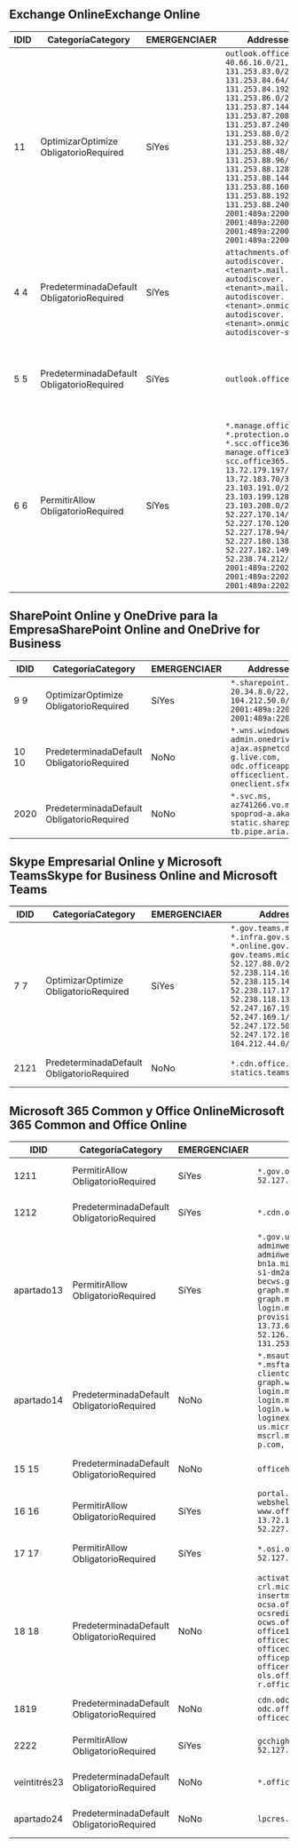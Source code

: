 <!--THIS FILE IS AUTOMATICALLY GENERATED. MANUAL CHANGES WILL BE OVERWRITTEN.-->
<!--Please contact the Office 365 Endpoints team with any questions.-->
<!--USGovGCCHigh endpoints version 2019120400-->
<!--File generated 2019-12-04 17:00:06.6464-->

## <a name="exchange-online"></a><span data-ttu-id="127c0-101">Exchange Online</span><span class="sxs-lookup"><span data-stu-id="127c0-101">Exchange Online</span></span>

<span data-ttu-id="127c0-102">ID</span><span class="sxs-lookup"><span data-stu-id="127c0-102">ID</span></span> | <span data-ttu-id="127c0-103">Categoría</span><span class="sxs-lookup"><span data-stu-id="127c0-103">Category</span></span> | <span data-ttu-id="127c0-104">EMERGENCIA</span><span class="sxs-lookup"><span data-stu-id="127c0-104">ER</span></span> | <span data-ttu-id="127c0-105">Addresses</span><span class="sxs-lookup"><span data-stu-id="127c0-105">Addresses</span></span> | <span data-ttu-id="127c0-106">Puertos</span><span class="sxs-lookup"><span data-stu-id="127c0-106">Ports</span></span>
-- | -------------------- | --- | ------------------------------------------------------------------------------------------------------------------------------------------------------------------------------------------------------------------------------------------------------------------------------------------------------------------------------------------------------------------------------------------------------------------------------------------------ | -------------------------------
<span data-ttu-id="127c0-107">1</span><span class="sxs-lookup"><span data-stu-id="127c0-107">1</span></span> | <span data-ttu-id="127c0-108">Optimizar</span><span class="sxs-lookup"><span data-stu-id="127c0-108">Optimize</span></span><BR><span data-ttu-id="127c0-109">Obligatorio</span><span class="sxs-lookup"><span data-stu-id="127c0-109">Required</span></span> | <span data-ttu-id="127c0-110">Sí</span><span class="sxs-lookup"><span data-stu-id="127c0-110">Yes</span></span> | `outlook.office365.us`<BR>`40.66.16.0/21, 131.253.83.0/26, 131.253.84.64/26, 131.253.84.192/26, 131.253.86.0/24, 131.253.87.144/28, 131.253.87.208/28, 131.253.87.240/28, 131.253.88.0/28, 131.253.88.32/28, 131.253.88.48/28, 131.253.88.96/28, 131.253.88.128/28, 131.253.88.144/28, 131.253.88.160/28, 131.253.88.192/28, 131.253.88.240/28, 2001:489a:2200:28::/62, 2001:489a:2200:3c::/62, 2001:489a:2200:44::/62, 2001:489a:2200:400::/56` | <span data-ttu-id="127c0-111">**TCP:** 443, 80</span><span class="sxs-lookup"><span data-stu-id="127c0-111">**TCP:** 443, 80</span></span>
<span data-ttu-id="127c0-112">4 </span><span class="sxs-lookup"><span data-stu-id="127c0-112">4</span></span> | <span data-ttu-id="127c0-113">Predeterminada</span><span class="sxs-lookup"><span data-stu-id="127c0-113">Default</span></span><BR><span data-ttu-id="127c0-114">Obligatorio</span><span class="sxs-lookup"><span data-stu-id="127c0-114">Required</span></span> | <span data-ttu-id="127c0-115">Sí</span><span class="sxs-lookup"><span data-stu-id="127c0-115">Yes</span></span> | `attachments.office365-net.us, autodiscover.<tenant>.mail.onmicrosoft.com, autodiscover.<tenant>.mail.onmicrosoft.us, autodiscover.<tenant>.onmicrosoft.com, autodiscover.<tenant>.onmicrosoft.us, autodiscover-s.office365.us` | <span data-ttu-id="127c0-116">**TCP:** 443, 80</span><span class="sxs-lookup"><span data-stu-id="127c0-116">**TCP:** 443, 80</span></span>
<span data-ttu-id="127c0-117">5 </span><span class="sxs-lookup"><span data-stu-id="127c0-117">5</span></span> | <span data-ttu-id="127c0-118">Predeterminada</span><span class="sxs-lookup"><span data-stu-id="127c0-118">Default</span></span><BR><span data-ttu-id="127c0-119">Obligatorio</span><span class="sxs-lookup"><span data-stu-id="127c0-119">Required</span></span> | <span data-ttu-id="127c0-120">Sí</span><span class="sxs-lookup"><span data-stu-id="127c0-120">Yes</span></span> | `outlook.office365.us` | <span data-ttu-id="127c0-121">**TCP:** 143, 25, 587, 993, 995</span><span class="sxs-lookup"><span data-stu-id="127c0-121">**TCP:** 143, 25, 587, 993, 995</span></span>
<span data-ttu-id="127c0-122">6 </span><span class="sxs-lookup"><span data-stu-id="127c0-122">6</span></span> | <span data-ttu-id="127c0-123">Permitir</span><span class="sxs-lookup"><span data-stu-id="127c0-123">Allow</span></span><BR><span data-ttu-id="127c0-124">Obligatorio</span><span class="sxs-lookup"><span data-stu-id="127c0-124">Required</span></span> | <span data-ttu-id="127c0-125">Sí</span><span class="sxs-lookup"><span data-stu-id="127c0-125">Yes</span></span> | `*.manage.office365.us, *.protection.office365.us, *.scc.office365.us, manage.office365.us, scc.office365.us`<BR>`13.72.179.197/32, 13.72.183.70/32, 23.103.191.0/24, 23.103.199.128/25, 23.103.208.0/22, 52.227.170.14/32, 52.227.170.120/32, 52.227.178.94/32, 52.227.180.138/32, 52.227.182.149/32, 52.238.74.212/32, 2001:489a:2202:4::/62, 2001:489a:2202:c::/62, 2001:489a:2202:2000::/63` | <span data-ttu-id="127c0-126">**TCP:** 25, 443</span><span class="sxs-lookup"><span data-stu-id="127c0-126">**TCP:** 25, 443</span></span>

## <a name="sharepoint-online-and-onedrive-for-business"></a><span data-ttu-id="127c0-127">SharePoint Online y OneDrive para la Empresa</span><span class="sxs-lookup"><span data-stu-id="127c0-127">SharePoint Online and OneDrive for Business</span></span>

<span data-ttu-id="127c0-128">ID</span><span class="sxs-lookup"><span data-stu-id="127c0-128">ID</span></span> | <span data-ttu-id="127c0-129">Categoría</span><span class="sxs-lookup"><span data-stu-id="127c0-129">Category</span></span> | <span data-ttu-id="127c0-130">EMERGENCIA</span><span class="sxs-lookup"><span data-stu-id="127c0-130">ER</span></span> | <span data-ttu-id="127c0-131">Addresses</span><span class="sxs-lookup"><span data-stu-id="127c0-131">Addresses</span></span> | <span data-ttu-id="127c0-132">Puertos</span><span class="sxs-lookup"><span data-stu-id="127c0-132">Ports</span></span>
-- | -------------------- | --- | --------------------------------------------------------------------------------------------------------------------------------------------- | ----------------
<span data-ttu-id="127c0-133">9 </span><span class="sxs-lookup"><span data-stu-id="127c0-133">9</span></span> | <span data-ttu-id="127c0-134">Optimizar</span><span class="sxs-lookup"><span data-stu-id="127c0-134">Optimize</span></span><BR><span data-ttu-id="127c0-135">Obligatorio</span><span class="sxs-lookup"><span data-stu-id="127c0-135">Required</span></span> | <span data-ttu-id="127c0-136">Sí</span><span class="sxs-lookup"><span data-stu-id="127c0-136">Yes</span></span> | `*.sharepoint.us`<BR>`20.34.8.0/22, 104.212.50.0/23, 2001:489a:2204:2::/63, 2001:489a:2204:800::/54` | <span data-ttu-id="127c0-137">**TCP:** 443, 80</span><span class="sxs-lookup"><span data-stu-id="127c0-137">**TCP:** 443, 80</span></span>
<span data-ttu-id="127c0-138">10 </span><span class="sxs-lookup"><span data-stu-id="127c0-138">10</span></span> | <span data-ttu-id="127c0-139">Predeterminada</span><span class="sxs-lookup"><span data-stu-id="127c0-139">Default</span></span><BR><span data-ttu-id="127c0-140">Obligatorio</span><span class="sxs-lookup"><span data-stu-id="127c0-140">Required</span></span> | <span data-ttu-id="127c0-141">No</span><span class="sxs-lookup"><span data-stu-id="127c0-141">No</span></span> | `*.wns.windows.com, admin.onedrive.us, ajax.aspnetcdn.com, g.live.com, odc.officeapps.live.com, officeclient.microsoft.com, oneclient.sfx.ms` | <span data-ttu-id="127c0-142">**TCP:** 443, 80</span><span class="sxs-lookup"><span data-stu-id="127c0-142">**TCP:** 443, 80</span></span>
<span data-ttu-id="127c0-143">20</span><span class="sxs-lookup"><span data-stu-id="127c0-143">20</span></span> | <span data-ttu-id="127c0-144">Predeterminada</span><span class="sxs-lookup"><span data-stu-id="127c0-144">Default</span></span><BR><span data-ttu-id="127c0-145">Obligatorio</span><span class="sxs-lookup"><span data-stu-id="127c0-145">Required</span></span> | <span data-ttu-id="127c0-146">No</span><span class="sxs-lookup"><span data-stu-id="127c0-146">No</span></span> | `*.svc.ms, az741266.vo.msecnd.net, spoprod-a.akamaihd.net, static.sharepointonline.com, tb.pipe.aria.microsoft.com` | <span data-ttu-id="127c0-147">**TCP:** 443, 80</span><span class="sxs-lookup"><span data-stu-id="127c0-147">**TCP:** 443, 80</span></span>

## <a name="skype-for-business-online-and-microsoft-teams"></a><span data-ttu-id="127c0-148">Skype Empresarial Online y Microsoft Teams</span><span class="sxs-lookup"><span data-stu-id="127c0-148">Skype for Business Online and Microsoft Teams</span></span>

<span data-ttu-id="127c0-149">ID</span><span class="sxs-lookup"><span data-stu-id="127c0-149">ID</span></span> | <span data-ttu-id="127c0-150">Categoría</span><span class="sxs-lookup"><span data-stu-id="127c0-150">Category</span></span> | <span data-ttu-id="127c0-151">EMERGENCIA</span><span class="sxs-lookup"><span data-stu-id="127c0-151">ER</span></span> | <span data-ttu-id="127c0-152">Addresses</span><span class="sxs-lookup"><span data-stu-id="127c0-152">Addresses</span></span> | <span data-ttu-id="127c0-153">Puertos</span><span class="sxs-lookup"><span data-stu-id="127c0-153">Ports</span></span>
-- | -------------------- | --- | --------------------------------------------------------------------------------------------------------------------------------------------------------------------------------------------------------------------------------------------------------------------------------------------------------------------------------- | ---------------------------------------------------
<span data-ttu-id="127c0-154">7 </span><span class="sxs-lookup"><span data-stu-id="127c0-154">7</span></span> | <span data-ttu-id="127c0-155">Optimizar</span><span class="sxs-lookup"><span data-stu-id="127c0-155">Optimize</span></span><BR><span data-ttu-id="127c0-156">Obligatorio</span><span class="sxs-lookup"><span data-stu-id="127c0-156">Required</span></span> | <span data-ttu-id="127c0-157">Sí</span><span class="sxs-lookup"><span data-stu-id="127c0-157">Yes</span></span> | `*.gov.teams.microsoft.us, *.infra.gov.skypeforbusiness.us, *.online.gov.skypeforbusiness.us, gov.teams.microsoft.us`<BR>`52.127.88.0/21, 52.238.114.160/32, 52.238.115.146/32, 52.238.117.171/32, 52.238.118.132/32, 52.247.167.192/32, 52.247.169.1/32, 52.247.172.50/32, 52.247.172.103/32, 104.212.44.0/22, 195.134.228.0/22` | <span data-ttu-id="127c0-158">**TCP:** 443, 80</span><span class="sxs-lookup"><span data-stu-id="127c0-158">**TCP:** 443, 80</span></span><BR><span data-ttu-id="127c0-159">**UDP:** 3478, 3479, 3480, 3481</span><span class="sxs-lookup"><span data-stu-id="127c0-159">**UDP:** 3478, 3479, 3480, 3481</span></span>
<span data-ttu-id="127c0-160">21</span><span class="sxs-lookup"><span data-stu-id="127c0-160">21</span></span> | <span data-ttu-id="127c0-161">Predeterminada</span><span class="sxs-lookup"><span data-stu-id="127c0-161">Default</span></span><BR><span data-ttu-id="127c0-162">Obligatorio</span><span class="sxs-lookup"><span data-stu-id="127c0-162">Required</span></span> | <span data-ttu-id="127c0-163">No</span><span class="sxs-lookup"><span data-stu-id="127c0-163">No</span></span> | `*.cdn.office.net, statics.teams.microsoft.com` | <span data-ttu-id="127c0-164">**TCP:** 443</span><span class="sxs-lookup"><span data-stu-id="127c0-164">**TCP:** 443</span></span>

## <a name="microsoft-365-common-and-office-online"></a><span data-ttu-id="127c0-165">Microsoft 365 Common y Office Online</span><span class="sxs-lookup"><span data-stu-id="127c0-165">Microsoft 365 Common and Office Online</span></span>

<span data-ttu-id="127c0-166">ID</span><span class="sxs-lookup"><span data-stu-id="127c0-166">ID</span></span> | <span data-ttu-id="127c0-167">Categoría</span><span class="sxs-lookup"><span data-stu-id="127c0-167">Category</span></span> | <span data-ttu-id="127c0-168">EMERGENCIA</span><span class="sxs-lookup"><span data-stu-id="127c0-168">ER</span></span> | <span data-ttu-id="127c0-169">Addresses</span><span class="sxs-lookup"><span data-stu-id="127c0-169">Addresses</span></span> | <span data-ttu-id="127c0-170">Puertos</span><span class="sxs-lookup"><span data-stu-id="127c0-170">Ports</span></span>
-- | ------------------- | --- | --------------------------------------------------------------------------------------------------------------------------------------------------------------------------------------------------------------------------------------------------------------------------------------------------------------------------------------------------------------------------------------------------------------------- | ----------------
<span data-ttu-id="127c0-171">12</span><span class="sxs-lookup"><span data-stu-id="127c0-171">11</span></span> | <span data-ttu-id="127c0-172">Permitir</span><span class="sxs-lookup"><span data-stu-id="127c0-172">Allow</span></span><BR><span data-ttu-id="127c0-173">Obligatorio</span><span class="sxs-lookup"><span data-stu-id="127c0-173">Required</span></span> | <span data-ttu-id="127c0-174">Sí</span><span class="sxs-lookup"><span data-stu-id="127c0-174">Yes</span></span> | `*.gov.online.office365.us`<BR>`52.127.37.0/24, 52.127.82.0/23` | <span data-ttu-id="127c0-175">**TCP:** 443</span><span class="sxs-lookup"><span data-stu-id="127c0-175">**TCP:** 443</span></span>
<span data-ttu-id="127c0-176">12</span><span class="sxs-lookup"><span data-stu-id="127c0-176">12</span></span> | <span data-ttu-id="127c0-177">Predeterminada</span><span class="sxs-lookup"><span data-stu-id="127c0-177">Default</span></span><BR><span data-ttu-id="127c0-178">Obligatorio</span><span class="sxs-lookup"><span data-stu-id="127c0-178">Required</span></span> | <span data-ttu-id="127c0-179">Sí</span><span class="sxs-lookup"><span data-stu-id="127c0-179">Yes</span></span> | `*.cdn.office365.us` | <span data-ttu-id="127c0-180">**TCP:** 443</span><span class="sxs-lookup"><span data-stu-id="127c0-180">**TCP:** 443</span></span>
<span data-ttu-id="127c0-181">apartado</span><span class="sxs-lookup"><span data-stu-id="127c0-181">13</span></span> | <span data-ttu-id="127c0-182">Permitir</span><span class="sxs-lookup"><span data-stu-id="127c0-182">Allow</span></span><BR><span data-ttu-id="127c0-183">Obligatorio</span><span class="sxs-lookup"><span data-stu-id="127c0-183">Required</span></span> | <span data-ttu-id="127c0-184">Sí</span><span class="sxs-lookup"><span data-stu-id="127c0-184">Yes</span></span> | `*.gov.us.microsoftonline.com, adminwebservice.gov.us.microsoftonline.com, adminwebservice-s1-bn1a.microsoftonline.com, adminwebservice-s1-dm2a.microsoftonline.com, becws.gov.us.microsoftonline.com, graph.microsoft.us, graph.microsoftazure.us, login.microsoftonline.us, provisioningapi.gov.us.microsoftonline.com`<BR>`13.73.64.64/26, 13.73.208.128/25, 52.126.194.0/23, 52.244.120.128/25, 131.253.120.0/24` | <span data-ttu-id="127c0-185">**TCP:** 443</span><span class="sxs-lookup"><span data-stu-id="127c0-185">**TCP:** 443</span></span>
<span data-ttu-id="127c0-186">apartado</span><span class="sxs-lookup"><span data-stu-id="127c0-186">14</span></span> | <span data-ttu-id="127c0-187">Predeterminada</span><span class="sxs-lookup"><span data-stu-id="127c0-187">Default</span></span><BR><span data-ttu-id="127c0-188">Obligatorio</span><span class="sxs-lookup"><span data-stu-id="127c0-188">Required</span></span> | <span data-ttu-id="127c0-189">No</span><span class="sxs-lookup"><span data-stu-id="127c0-189">No</span></span> | `*.msauth.net, *.msauthimages.us, *.msftauth.net, *.msftauthimages.us, clientconfig.microsoftonline-p.net, graph.windows.net, login.microsoftonline.com, login.microsoftonline-p.com, login.windows.net, loginex.microsoftonline.com, login-us.microsoftonline.com, mscrl.microsoft.com, nexus.microsoftonline-p.com, secure.aadcdn.microsoftonline-p.com` | <span data-ttu-id="127c0-190">**TCP:** 443</span><span class="sxs-lookup"><span data-stu-id="127c0-190">**TCP:** 443</span></span>
<span data-ttu-id="127c0-191">15 </span><span class="sxs-lookup"><span data-stu-id="127c0-191">15</span></span> | <span data-ttu-id="127c0-192">Predeterminada</span><span class="sxs-lookup"><span data-stu-id="127c0-192">Default</span></span><BR><span data-ttu-id="127c0-193">Obligatorio</span><span class="sxs-lookup"><span data-stu-id="127c0-193">Required</span></span> | <span data-ttu-id="127c0-194">No</span><span class="sxs-lookup"><span data-stu-id="127c0-194">No</span></span> | `officehome.msocdn.us, prod.msocdn.us` | <span data-ttu-id="127c0-195">**TCP:** 443, 80</span><span class="sxs-lookup"><span data-stu-id="127c0-195">**TCP:** 443, 80</span></span>
<span data-ttu-id="127c0-196">16 </span><span class="sxs-lookup"><span data-stu-id="127c0-196">16</span></span> | <span data-ttu-id="127c0-197">Permitir</span><span class="sxs-lookup"><span data-stu-id="127c0-197">Allow</span></span><BR><span data-ttu-id="127c0-198">Obligatorio</span><span class="sxs-lookup"><span data-stu-id="127c0-198">Required</span></span> | <span data-ttu-id="127c0-199">Sí</span><span class="sxs-lookup"><span data-stu-id="127c0-199">Yes</span></span> | `portal.office365.us, webshell.suite.office365.us, www.office365.us`<BR>`13.72.179.48/32, 13.72.188.8/32, 52.227.167.206/32, 52.227.170.242/32` | <span data-ttu-id="127c0-200">**TCP:** 443, 80</span><span class="sxs-lookup"><span data-stu-id="127c0-200">**TCP:** 443, 80</span></span>
<span data-ttu-id="127c0-201">17 </span><span class="sxs-lookup"><span data-stu-id="127c0-201">17</span></span> | <span data-ttu-id="127c0-202">Permitir</span><span class="sxs-lookup"><span data-stu-id="127c0-202">Allow</span></span><BR><span data-ttu-id="127c0-203">Obligatorio</span><span class="sxs-lookup"><span data-stu-id="127c0-203">Required</span></span> | <span data-ttu-id="127c0-204">Sí</span><span class="sxs-lookup"><span data-stu-id="127c0-204">Yes</span></span> | `*.osi.office365.us, tasks.office365.us`<BR>`52.127.240.0/20, 2001:489a:2206::/48` | <span data-ttu-id="127c0-205">**TCP:** 443</span><span class="sxs-lookup"><span data-stu-id="127c0-205">**TCP:** 443</span></span>
<span data-ttu-id="127c0-206">18 </span><span class="sxs-lookup"><span data-stu-id="127c0-206">18</span></span> | <span data-ttu-id="127c0-207">Predeterminada</span><span class="sxs-lookup"><span data-stu-id="127c0-207">Default</span></span><BR><span data-ttu-id="127c0-208">Obligatorio</span><span class="sxs-lookup"><span data-stu-id="127c0-208">Required</span></span> | <span data-ttu-id="127c0-209">No</span><span class="sxs-lookup"><span data-stu-id="127c0-209">No</span></span> | `activation.sls.microsoft.com, crl.microsoft.com, go.microsoft.com, insertmedia.bing.office.net, ocsa.officeapps.live.com, ocsredir.officeapps.live.com, ocws.officeapps.live.com, office15client.microsoft.com, officecdn.microsoft.com, officecdn.microsoft.com.edgesuite.net, officepreviewredir.microsoft.com, officeredir.microsoft.com, ols.officeapps.live.com, r.office.microsoft.com` | <span data-ttu-id="127c0-210">**TCP:** 443, 80</span><span class="sxs-lookup"><span data-stu-id="127c0-210">**TCP:** 443, 80</span></span>
<span data-ttu-id="127c0-211">18</span><span class="sxs-lookup"><span data-stu-id="127c0-211">19</span></span> | <span data-ttu-id="127c0-212">Predeterminada</span><span class="sxs-lookup"><span data-stu-id="127c0-212">Default</span></span><BR><span data-ttu-id="127c0-213">Obligatorio</span><span class="sxs-lookup"><span data-stu-id="127c0-213">Required</span></span> | <span data-ttu-id="127c0-214">No</span><span class="sxs-lookup"><span data-stu-id="127c0-214">No</span></span> | `cdn.odc.officeapps.live.com, odc.officeapps.live.com, officeclient.microsoft.com` | <span data-ttu-id="127c0-215">**TCP:** 443, 80</span><span class="sxs-lookup"><span data-stu-id="127c0-215">**TCP:** 443, 80</span></span>
<span data-ttu-id="127c0-216">22</span><span class="sxs-lookup"><span data-stu-id="127c0-216">22</span></span> | <span data-ttu-id="127c0-217">Permitir</span><span class="sxs-lookup"><span data-stu-id="127c0-217">Allow</span></span><BR><span data-ttu-id="127c0-218">Obligatorio</span><span class="sxs-lookup"><span data-stu-id="127c0-218">Required</span></span> | <span data-ttu-id="127c0-219">Sí</span><span class="sxs-lookup"><span data-stu-id="127c0-219">Yes</span></span> | `gcchigh.loki.office365.us`<BR>`52.127.240.40/32, 52.127.244.46/32` | <span data-ttu-id="127c0-220">**TCP:** 443</span><span class="sxs-lookup"><span data-stu-id="127c0-220">**TCP:** 443</span></span>
<span data-ttu-id="127c0-221">veintitrés</span><span class="sxs-lookup"><span data-stu-id="127c0-221">23</span></span> | <span data-ttu-id="127c0-222">Predeterminada</span><span class="sxs-lookup"><span data-stu-id="127c0-222">Default</span></span><BR><span data-ttu-id="127c0-223">Obligatorio</span><span class="sxs-lookup"><span data-stu-id="127c0-223">Required</span></span> | <span data-ttu-id="127c0-224">No</span><span class="sxs-lookup"><span data-stu-id="127c0-224">No</span></span> | `*.office365.us` | <span data-ttu-id="127c0-225">**TCP:** 443, 80</span><span class="sxs-lookup"><span data-stu-id="127c0-225">**TCP:** 443, 80</span></span>
<span data-ttu-id="127c0-226">apartado</span><span class="sxs-lookup"><span data-stu-id="127c0-226">24</span></span> | <span data-ttu-id="127c0-227">Predeterminada</span><span class="sxs-lookup"><span data-stu-id="127c0-227">Default</span></span><BR><span data-ttu-id="127c0-228">Obligatorio</span><span class="sxs-lookup"><span data-stu-id="127c0-228">Required</span></span> | <span data-ttu-id="127c0-229">No</span><span class="sxs-lookup"><span data-stu-id="127c0-229">No</span></span> | `lpcres.delve.office.com` | <span data-ttu-id="127c0-230">**TCP:** 443</span><span class="sxs-lookup"><span data-stu-id="127c0-230">**TCP:** 443</span></span>
